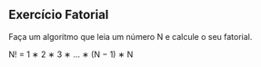 ## Exercício Fatorial
Faça um algoritmo que leia um número N e calcule o seu fatorial.

N! = 1 ∗ 2 ∗ 3 ∗ ... ∗ (N − 1) ∗ N